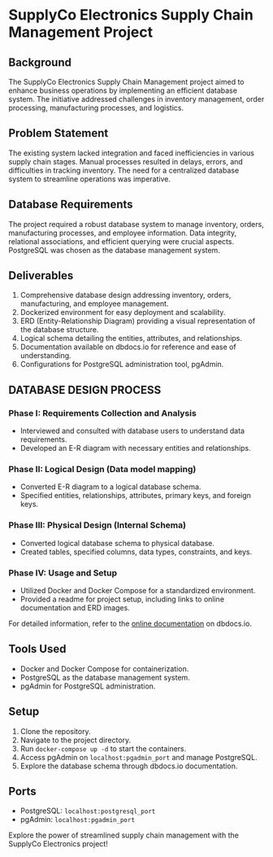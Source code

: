 # SupplyCo Electronics Supply Chain Management Project

## Background
The SupplyCo Electronics Supply Chain Management project aimed to enhance business operations by implementing an efficient database system. The initiative addressed challenges in inventory management, order processing, manufacturing processes, and logistics.

## Problem Statement
The existing system lacked integration and faced inefficiencies in various supply chain stages. Manual processes resulted in delays, errors, and difficulties in tracking inventory. The need for a centralized database system to streamline operations was imperative.

## Database Requirements
The project required a robust database system to manage inventory, orders, manufacturing processes, and employee information. Data integrity, relational associations, and efficient querying were crucial aspects. PostgreSQL was chosen as the database management system.

## Deliverables
1. Comprehensive database design addressing inventory, orders, manufacturing, and employee management.
2. Dockerized environment for easy deployment and scalability.
3. ERD (Entity-Relationship Diagram) providing a visual representation of the database structure.
4. Logical schema detailing the entities, attributes, and relationships.
5. Documentation available on dbdocs.io for reference and ease of understanding.
6. Configurations for PostgreSQL administration tool, pgAdmin.

## DATABASE DESIGN PROCESS 
### Phase I: Requirements Collection and Analysis
- Interviewed and consulted with database users to understand data requirements.
- Developed an E-R diagram with necessary entities and relationships.

### Phase II: Logical Design (Data model mapping)
- Converted E-R diagram to a logical database schema.
- Specified entities, relationships, attributes, primary keys, and foreign keys.

### Phase III: Physical Design (Internal Schema)
- Converted logical database schema to physical database.
- Created tables, specified columns, data types, constraints, and keys.

### Phase IV: Usage and Setup
- Utilized Docker and Docker Compose for a standardized environment.
- Provided a readme for project setup, including links to online documentation and ERD images.

For detailed information, refer to the [online documentation](#) on dbdocs.io.

## Tools Used
- Docker and Docker Compose for containerization.
- PostgreSQL as the database management system.
- pgAdmin for PostgreSQL administration.

## Setup
1. Clone the repository.
2. Navigate to the project directory.
3. Run `docker-compose up -d` to start the containers.
4. Access pgAdmin on `localhost:pgadmin_port` and manage PostgreSQL.
5. Explore the database schema through dbdocs.io documentation.

## Ports
- PostgreSQL: `localhost:postgresql_port`
- pgAdmin: `localhost:pgadmin_port`

Explore the power of streamlined supply chain management with the SupplyCo Electronics project!

